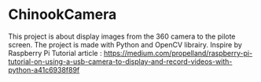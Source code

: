 # ChinookCamera

This project is about display images from the 360 camera to the pilote screen.
The project is made with Python and OpenCV librairy. Inspire by Raspberry Pi Tutorial article : https://medium.com/propelland/raspberry-pi-tutorial-on-using-a-usb-camera-to-display-and-record-videos-with-python-a41c6938f89f

